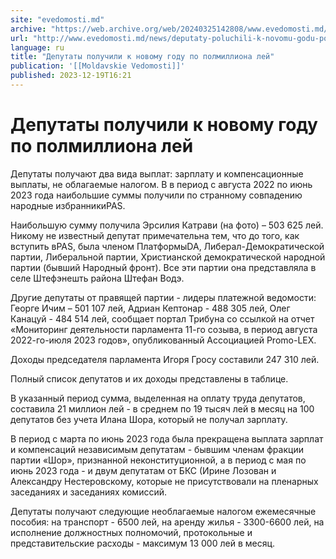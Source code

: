 ```yaml
---
site: "evedomosti.md"
archive: "https://web.archive.org/web/20240325142808/www.evedomosti.md/news/deputaty-poluchili-k-novomu-godu-po-polmilliona-lej"
url: "http://www.evedomosti.md/news/deputaty-poluchili-k-novomu-godu-po-polmilliona-lej"
language: ru
title: "Депутаты получили к новому году по полмиллиона лей"
publication: '[[Moldavskie Vedomosti]]'
published: 2023-12-19T16:21
---
```


# Депутаты получили к новому году по полмиллиона лей

Депутаты получают два вида выплат: зарплату и компенсационные выплаты, не облагаемые налогом. В в период с августа 2022 по июнь 2023 года наибольшие суммы получили по странному совпадению народные избранникиPAS.

Наибольшую сумму получила Эрсилия Катрави (на фото) – 503 625 лей. Никому не известный депутат примечательна тем, что до того, как вступить вPAS, была членом ПлатформыDA, Либерал-Демократической партии, Либеральной партии, Христианской демократической народной партии (бывший Народный фронт). Все эти партии она представляла в селе Штефэнешть района Штефан Водэ.

Другие депутаты от правящей партии - лидеры платежной ведомости: Георге Ичим – 501 107 лей, Адриан Кептонар - 488 305 лей, Олег Канацуй - 484 514 лей, сообщает портал Трибуна со ссылкой на отчет «Мониторинг деятельности парламента 11-го созыва, в период августа 2022-го-июля 2023 годов», опубликованный Ассоциацией Promo-LEX.

Доходы председателя парламента Игоря Гросу составили 247 310 лей.

Полный список депутатов и их доходы представлены в таблице.

В указанный период сумма, выделенная на оплату труда депутатов, составила 21 миллион лей - в среднем по 19 тысяч лей в месяц на 100 депутатов без учета Илана Шора, который не получал зарплату.

В период с марта по июнь 2023 года была прекращена выплата зарплат и компенсаций независимым депутатам - бывшим членам фракции партии «Шор», признанной неконституционной, а в период с мая по июнь 2023 года - и двум депутатам от БКС (Ирине Лозован и Александру Нестеровскому, которые не присутствовали на пленарных заседаниях и заседаниях комиссий.

Депутаты получают следующие необлагаемые налогом ежемесячные пособия: на транспорт - 6500 лей, на аренду жилья - 3300-6600 лей, на исполнение должностных полномочий, протокольные и представительские расходы - максимум 13 000 лей в месяц.